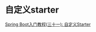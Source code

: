 # 自定义starter

[Spring Boot入门教程(三十一): 自定义Starter](https://blog.csdn.net/vbirdbest/article/details/79863883)
